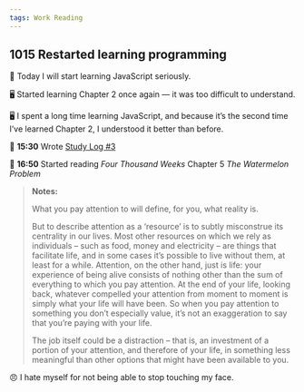 ```yaml
---
tags: Work Reading
---
```


## 1015 Restarted learning programming

👊 Today I will start learning JavaScript seriously.

🖥️ Started learning Chapter 2 once again — it was too difficult to understand.

🖥️ I spent a long time learning JavaScript, and because it’s the second time I’ve learned Chapter 2, I understood it better than before.

📓 **15:30** Wrote [Study Log #3](https://sakae1222.github.io/2025/10/15/studylog.html)

📖 **16:50** Started reading *Four Thousand Weeks* Chapter 5 *The Watermelon Problem*

>**Notes:**
>
>What you pay attention to will define, for you, what reality is.
>
>But to describe attention as a ‘resource’ is to subtly misconstrue its centrality in our lives. Most other resources on which we rely as individuals – such as food, money and electricity – are things that facilitate life, and in some cases it’s possible to live without them, at least for a while. Attention, on the other hand, just is life: your experience of being alive consists of nothing other than the sum of everything to which you pay attention. At the end of your life, looking back, whatever compelled your attention from moment to moment is simply what your life will have been. So when you pay attention to something you don’t especially value, it’s not an exaggeration to say that you’re paying with your life.
>
>The job itself could be a distraction – that is, an investment of a portion of your attention, and therefore of your life, in something less meaningful than other options that might have been available to you.

😠 I hate myself for not being able to stop touching my face.
